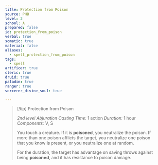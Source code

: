 ```yaml
---
title: Protection from Poison
source: PHB
level: 2
school: A
prepared: false
id: protection_from_poison
verbal: true
somatic: true
material: false
aliases:
  - spell_protection_from_poison
tags:
  - spell
artificer: true
cleric: true
druid: true
paladin: true
ranger: true
sorcerer_divine_soul: true

---
```

>[!tip] Protection from Poison
>
> *2nd level Abjuration*
> *Casting Time:* 1 action
> *Duration:* 1 hour
> *Components:* V, S
>
>You touch a creature. If it is **poisoned**, you neutralize the poison. If more than one poison afflicts the target, you neutralize one poison that you know is present, or you neutralize one at random.
>
>For the duration, the target has advantage on saving throws against being **poisoned**, and it has resistance to poison damage.
>

